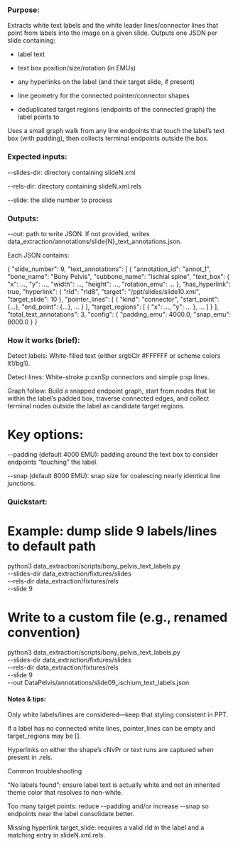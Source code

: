 ### Purpose: 

Extracts white text labels and the white leader lines/connector lines that point from labels into the image on a given slide. Outputs one JSON per slide containing:

- label text

- text box position/size/rotation (in EMUs)

- any hyperlinks on the label (and their target slide, if present)

- line geometry for the connected pointer/connector shapes

- deduplicated target regions (endpoints of the connected graph) the label points to

Uses a small graph walk from any line endpoints that touch the label’s text box (with padding), then collects terminal endpoints outside the box.

### Expected inputs:

--slides-dir: directory containing slideN.xml

--rels-dir: directory containing slideN.xml.rels

--slide: the slide number to process

### Outputs:

--out: path to write JSON. If not provided, writes
data_extraction/annotations/slide{N}_text_annotations.json.

Each JSON contains:

{
  "slide_number": 9,
  "text_annotations": [
    {
      "annotation_id": "annot_1",
      "bone_name": "Bony Pelvis",
      "subbone_name": "Ischial spine",
      "text_box": { "x": ..., "y": ..., "width": ..., "height": ..., "rotation_emu": ... },
      "has_hyperlink": true,
      "hyperlink": { "rId": "rId8", "target": "/ppt/slides/slide10.xml", "target_slide": 10 },
      "pointer_lines": [ { "kind": "connector", "start_point": {...}, "end_point": {...}, ... } ],
      "target_regions": [ { "x": ..., "y": ... }, ... ]
    }
  ],
  "total_text_annotations": 3,
  "config": { "padding_emu": 4000.0, "snap_emu": 8000.0 }
}

### How it works (brief):

Detect labels: White-filled text (either srgbClr #FFFFFF or scheme colors lt1/bg1).

Detect lines: White-stroke p:cxnSp connectors and simple p:sp lines.

Graph follow: Build a snapped endpoint graph, start from nodes that lie within the label’s padded box, traverse connected edges, and collect terminal nodes outside the label as candidate target regions.

# Key options:

--padding (default 4000 EMU): padding around the text box to consider endpoints “touching” the label.

--snap (default 8000 EMU): snap size for coalescing nearly identical line junctions.

### Quickstart:

# Example: dump slide 9 labels/lines to default path
python3 data_extraction/scripts/bony_pelvis_text_labels.py \
  --slides-dir data_extraction/fixtures/slides \
  --rels-dir   data_extraction/fixtures/rels \
  --slide 9

# Write to a custom file (e.g., renamed convention)
python3 data_extraction/scripts/bony_pelvis_text_labels.py \
  --slides-dir data_extraction/fixtures/slides \
  --rels-dir   data_extraction/fixtures/rels \
  --slide 9 \
  --out DataPelvis/annotations/slide09_ischium_text_labels.json

#### Notes & tips:

Only white labels/lines are considered—keep that styling consistent in PPT.

If a label has no connected white lines, pointer_lines can be empty and target_regions may be [].

Hyperlinks on either the shape’s cNvPr or text runs are captured when present in .rels.

Common troubleshooting

“No labels found”: ensure label text is actually white and not an inherited theme color that resolves to non-white.

Too many target points: reduce --padding and/or increase --snap so endpoints near the label consolidate better.

Missing hyperlink target_slide: requires a valid rId in the label and a matching entry in slideN.xml.rels.